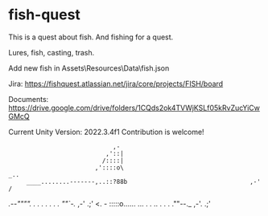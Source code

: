 # fish-quest

This is a quest about fish. And fishing for a quest.

Lures, fish, casting, trash. 

Add new fish in Assets\Resources\Data\fish.json

Jira: https://fishquest.atlassian.net/jira/core/projects/FISH/board

Documents: https://drive.google.com/drive/folders/1CQds2ok4TVWjKSLf05kRvZucYiCwGMcQ

Current Unity Version: 2022.3.4f1
Contribution is welcome!


                                 ,-
                               ,'::|
                              /::::|
                            ,'::::o\                                      _..
         ____........-------,..::?88b                                  ,-' /
 _.--"""". . . .      .   .  .  .  ""`-._                           ,-' .;'
<. - :::::o......  ...   . . .. . .  .  .""--._                  ,-'. .;'

